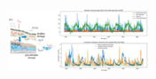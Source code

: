 <p align="center">
  <img src="images/thumbnail_landfill_water_balance.png?raw=true" style="transform: scale(0.5);">
</p>
